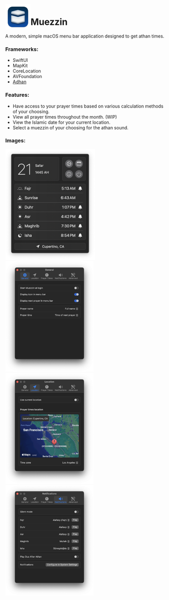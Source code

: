 <img align="left" height="80" src="icon.png">  

# Muezzin

A modern, simple macOS menu bar application designed to get athan times.

### Frameworks:
- SwiftUI
- MapKit
- CoreLocation
- AVFoundation
- [Adhan](https://github.com/batoulapps/adhan-swift)

### Features:
- Have access to your prayer times based on various calculation methods of your choosing.
- View all prayer times throughout the month. (WIP)
- View the Islamic date for your current location.
- Select a muezzin of your choosing for the athan sound.

### Images:
<p float="left">
  <img src="image1.png" height="350">
  <img src="image2.png" height="350">
  <img src="image3.png" height="350">
  <img src="image4.png" height="350">
</p>
